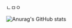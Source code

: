 ㄴㅁㅇ

![Anurag's GitHub stats](https://github-readme-stats.vercel.app/api?username=redcoin96&show_icons=true&theme=radical)





